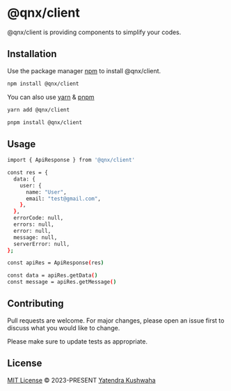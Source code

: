# @qnx/client

@qnx/client is providing components to simplify your codes.

## Installation

Use the package manager [npm](https://www.npmjs.com/) to install @qnx/client.

```bash
npm install @qnx/client
```

You can also use [yarn](https://yarnpkg.com/) & [pnpm](https://pnpm.io/)

```bash
yarn add @qnx/client
```

```bash
pnpm install @qnx/client
```

## Usage

```bash
import { ApiResponse } from '@qnx/client'

const res = {
  data: {
    user: {
      name: "User",
      email: "test@gmail.com",
    },
  },
  errorCode: null,
  errors: null,
  error: null,
  message: null,
  serverError: null,
};

const apiRes = ApiResponse(res)

const data = apiRes.getData()
const message = apiRes.getMessage()

```

## Contributing

Pull requests are welcome. For major changes, please open an issue first
to discuss what you would like to change.

Please make sure to update tests as appropriate.

## License

[MIT License](https://github.com/yatendra121/client/blob/main/LICENSE.md) © 2023-PRESENT [Yatendra Kushwaha](https://github.com/yatendra121)
